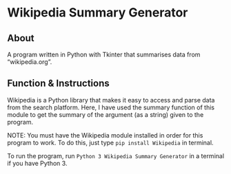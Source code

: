# Wikipedia Summary Generator

## About
A program written in Python with Tkinter that summarises data from “wikipedia.org”. 

## Function & Instructions

Wikipedia is a Python library that makes it easy to access and parse data from the search platform. Here, I have used the summary function of this module to get the summary of the argument (as a string) given to the program.

NOTE: You must have the Wikipedia module installed in order for this program to work. To do this, just type `pip install Wikipedia` in terminal.

To run the program, run `Python 3 Wikipedia Summary Generator` in a terminal if you have Python 3.
